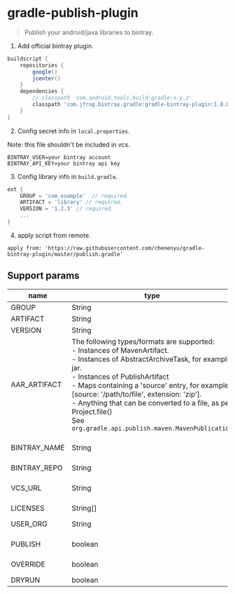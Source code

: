 # gradle-publish-plugin

> Publish your android/java libraries to bintray.

1. Add official bintray plugin.

```gradle
buildscript {
    repositories {
        google()
        jcenter()
    }
    dependencies {
        // classpath 'com.android.tools.build:gradle:x.y.z'
        classpath 'com.jfrog.bintray.gradle:gradle-bintray-plugin:1.8.0'
    }
}
```

2. Config secret info in `local.properties`.

Note: this file shouldn't be included in vcs.
```
BINTRAY_USER=your bintray account
BINTRAY_API_KEY=your bintray api key
```

3. Config library info in `build.gradle`.

```gradle
ext {
    GROUP = 'com.example'  // required.
    ARTIFACT = 'library' // required.
    VERSION = '1.2.3' // required.
    ...
}
```

4. apply script from remote.

`apply from: 'https://raw.githubusercontent.com/chenenyu/gradle-bintray-plugin/master/publish.gradle'`

## Support params

| name         | type                                     | meaning                                  | required |
| ------------ | ---------------------------------------- | ---------------------------------------- | -------- |
| GROUP        | String                                   | group id                                 | yes      |
| ARTIFACT     | String                                   | artifact id                              | yes      |
| VERSION      | String                                   | version                                  | yes      |
| AAR_ARTIFACT | The following types/formats are supported: <br>  - Instances of MavenArtifact. <br>  - Instances of AbstractArchiveTask, for example jar. <br>  - Instances of PublishArtifact <br>  - Maps containing a 'source' entry, for example [source: '/path/to/file', extension: 'zip']. <br>  - Anything that can be converted to a file, as per Project.file() <br>See `org.gradle.api.publish.maven.MavenPublication` | Specify the aar artifact.                |          |
| BINTRAY_NAME | String                                   | The bintray repo name which you upload library to. default to **ARTIFACT**. |          |
| BINTRAY_REPO | String                                   | Repo type. default to 'maven'.           |          |
| VCS_URL      | String                                   | Such as 'https://github.com/user/repo.git'. default to ''. |          |
| LICENSES     | String[]                                 | ['Apache-2.0']                           |          |
| USER_ORG     | String                                   | Upload to user or org. default to  **BINTRAY_USER**. |          |
| PUBLISH      | boolean                                  | Whether to publish or not after upload. default to trute. |          |
| OVERRIDE     | boolean                                  | Override the remote library if current version exists. |          |
| DRYRUN       | boolean                                  | Just dry run, not upload.                |          |
